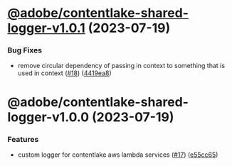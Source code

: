 # [@adobe/contentlake-shared-logger-v1.0.1](https://github.com/adobe/contentlake-shared/compare/@adobe/contentlake-shared-logger-v1.0.0...@adobe/contentlake-shared-logger-v1.0.1) (2023-07-19)


### Bug Fixes

* remove circular dependency of passing in context to something that is used in context ([#18](https://github.com/adobe/contentlake-shared/issues/18)) ([4419ea8](https://github.com/adobe/contentlake-shared/commit/4419ea88b04ac85be2e18b9f494ae1dfdb3a41bc))

# @adobe/contentlake-shared-logger-v1.0.0 (2023-07-19)


### Features

* custom logger for contentlake aws lambda services ([#17](https://github.com/adobe/contentlake-shared/issues/17)) ([e55cc65](https://github.com/adobe/contentlake-shared/commit/e55cc654fbf33e636615ce3c5deafdd39225abc2))
